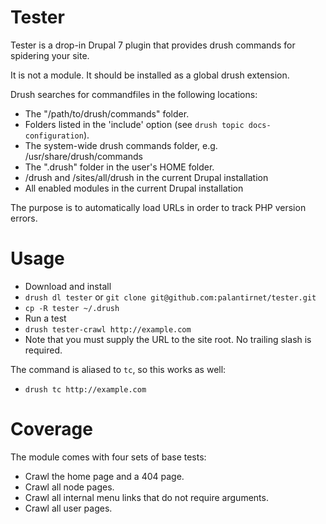 Tester
===

Tester is a drop-in Drupal 7 plugin that provides drush commands for spidering
your site.

It is not a module. It should be installed as a global drush extension.

Drush searches for commandfiles in the following locations:

-   The "/path/to/drush/commands" folder.
-   Folders listed in the 'include' option (see `drush topic docs-configuration`).
-   The system-wide drush commands folder, e.g. /usr/share/drush/commands
-   The ".drush" folder in the user's HOME folder.
-   /drush and /sites/all/drush in the current Drupal installation
-   All enabled modules in the current Drupal installation

The purpose is to automatically load URLs in order to track PHP version errors.

# Usage

* Download and install
* `drush dl tester` or `git clone git@github.com:palantirnet/tester.git`
* `cp -R tester ~/.drush`
* Run a test
* `drush tester-crawl http://example.com`
* Note that you must supply the URL to the site root. No trailing slash is
required.

The command is aliased to `tc`, so this works as well:

* `drush tc http://example.com`

# Coverage

The module comes with four sets of base tests:

* Crawl the home page and a 404 page.
* Crawl all node pages.
* Crawl all internal menu links that do not require arguments.
* Crawl all user pages.
